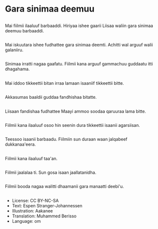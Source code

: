 # Gara sinimaa deemuu

##
Mai fiilmii ilaaluuf barbaaddi. Hiriyaa ishee gaarii Liisaa waliin gara sinimaa deemuu barbaaddi.

##
Mai iskuutara ishee fudhattee gara sinimaa deemti. Achitti wal arguuf walii galaniiru.

##
Sinimaa irratti nagaa gaafatu. Fiilmii kana arguuf gammachuu guddaatu itti dhagahama.

##
Mai iddoo tikkeettii bitan irraa lamaan isaaniif tikkeettii bitte.

##
Akkasumas baaldii guddaa fandhishaa bitatte.

##
Liisaan fandishaa fudhattee Maayi ammoo soodaa qaruuraa lama bitte.

##
Fiilmii kana ilaaluuf osoo hin seenin dura tikkeettii isaanii agarsiisan.

##
Teessoo isaanii barbaadu. Fiilmiin sun duraan waan jalqabeef dukkanaa'eera.

##
Fiilmii kana ilaaluuf taa'an.

##
Fiilmii jaalalaa ti. Sun gosa isaan jaallatanidha.

##
Fiilmii booda nagaa walitti dhaamanii gara manaatti deebi'u.

##
* License: CC BY-NC-SA
* Text: Espen Stranger-Johannessen
* Illustration: Aakanee
* Translation: Muhammed Berisso
* Language: om
